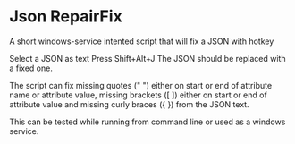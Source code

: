 # Json RepairFix
 A short windows-service intented script that will fix a JSON with hotkey

Select a JSON as text
Press Shift+Alt+J
The JSON should be replaced with a fixed one.

The script can fix missing quotes (" ") either on start or end of attribute name or attribute value,
missing brackets ([ ]) either on start or end of attribute value and missing curly braces ({ }) from the JSON text.

This can be tested while running from command line or used as a windows service.
